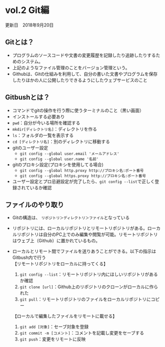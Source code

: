 # vol.2 Git編
更新日　2018年9月20日

## Gitとは？
- プログラムのソースコードや文書の変更履歴を記録したり追跡したりするためのシステム。
- 上記のようなファイル管理のことをバージョン管理という。
- Githubは、Gitの仕組みを利用して、自分の書いた文書やプログラムを保存したりほかの人に公開したりできるようにしたウェブサービスのこと

## Gitbushとは？
- コマンドでgitの操作を行う際に使うターミナルのこと（黒い画面）
- インストールする必要あり
- `pwd`：自分が今いる場所を確認する
- `mkdir[ディレクトリ名]`：ディレクトリを作る
- `ls`：フォルダの一覧を表示する
- `cd [ディレクトリ名]`：別のディレクトリに移動する
- gitのユーザー設定
    - `git config --global user.email 'メールアドレス'`
    - `git config --global user.name '名前'`
- gitのプロキシ設定(プロキシを使用してる場合)
    - `git config --global http.proxy http://プロキシ名:ポート番号`
    - `git config --global https.proxy http://プロキシ名:ポート番号`
- ユーザー設定とプロ忌避設定が完了したら、`git config --list`で正しく登録されているか確認

## ファイルのやり取り
- Gitの構造は、 `リポジトリ＞ディレクトリ＞ファイル`となっている
- リポジトリには、ローカルリポジトリとリモートリポジトリがある。ローカルリポジトリは自分のPC上でのみ編集や閲覧が可能。リモートリポジトリはウェブ上（Github）に置かれているもの。
- ローカルとリモート間でファイルを送りあうことができる。以下の指示はGitbush内で行う     
    【リモートリポジトリをローカルに持ってくる】
    1. `git config --list`：リモートリポジトリ内にほしいリポジトリがあるか確認
    1. `git clone [url]`：Github上のリポジトリのクローンがローカルに作られた
    1. `git pull`：リモートリポジトリのファイルをローカルリポジトリにコピー

    【ローカルで編集したファイルをリモートに載せる】
    1. `git add [対象]`：セーブ対象を登録
    1. `git commit -m [コメント]`：コメントを記載し変更をセーブする
    1. `git push`：変更をリモートに反映


